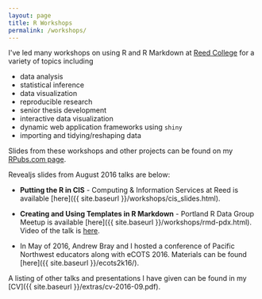 ```yaml
---
layout: page
title: R Workshops
permalink: /workshops/
---
```


I've led many workshops on using R and R Markdown at <a target="_blank" href="http://www.reed.edu">Reed College</a> for a variety of topics including

- data analysis
- statistical inference
- data visualization
- reproducible research
- senior thesis development
- interactive data visualization
- dynamic web application frameworks using `shiny`
- importing and tidying/reshaping data

Slides from these workshops and other projects can be found on my <a target="_blank" href="http://www.rpubs.com/cismay">RPubs.com page</a>.

Revealjs slides from August 2016 talks are below:

- **Putting the R in CIS** - Computing & Information Services at Reed is available [here]({{ site.baseurl }}/workshops/cis_slides.html).
- **Creating and Using Templates in R Markdown** - Portland R Data Group Meetup is available [here]({{ site.baseurl }}/workshops/rmd-pdx.html).  Video of the talk is [here](https://www.youtube.com/watch?v=3YTxGDoBeS0).

- In May of 2016, Andrew Bray and I hosted a conference of Pacific Northwest educators along with eCOTS 2016.  Materials can be found [here]({{ site.baseurl }}/ecots2k16/).

A listing of other talks and presentations I have given can be found in my [CV]({{ site.baseurl }}/extras/cv-2016-09.pdf).